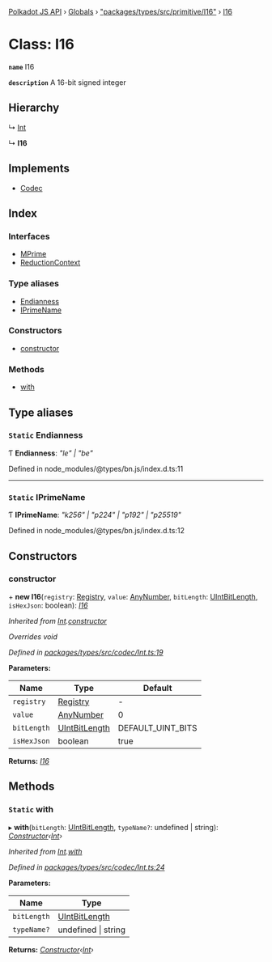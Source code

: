 [Polkadot JS API](../README.md) › [Globals](../globals.md) › ["packages/types/src/primitive/I16"](../modules/_packages_types_src_primitive_i16_.md) › [I16](_packages_types_src_primitive_i16_.i16.md)

# Class: I16

**`name`** I16

**`description`** 
A 16-bit signed integer

## Hierarchy

  ↳ [Int](_packages_types_src_codec_int_.int.md)

  ↳ **I16**

## Implements

* [Codec](../interfaces/_packages_types_src_types_codec_.codec.md)

## Index

### Interfaces

* [MPrime](../interfaces/_packages_types_src_primitive_i16_.i16.mprime.md)
* [ReductionContext](../interfaces/_packages_types_src_primitive_i16_.i16.reductioncontext.md)

### Type aliases

* [Endianness](_packages_types_src_primitive_i16_.i16.md#static-endianness)
* [IPrimeName](_packages_types_src_primitive_i16_.i16.md#static-iprimename)

### Constructors

* [constructor](_packages_types_src_primitive_i16_.i16.md#constructor)

### Methods

* [with](_packages_types_src_primitive_i16_.i16.md#static-with)

## Type aliases

### `Static` Endianness

Ƭ **Endianness**: *"le" | "be"*

Defined in node_modules/@types/bn.js/index.d.ts:11

___

### `Static` IPrimeName

Ƭ **IPrimeName**: *"k256" | "p224" | "p192" | "p25519"*

Defined in node_modules/@types/bn.js/index.d.ts:12

## Constructors

###  constructor

\+ **new I16**(`registry`: [Registry](../interfaces/_packages_types_src_types_registry_.registry.md), `value`: [AnyNumber](../modules/_packages_types_src_types_helpers_.md#anynumber), `bitLength`: [UIntBitLength](../modules/_packages_types_src_codec_abstractint_.md#uintbitlength), `isHexJson`: boolean): *[I16](_packages_types_src_primitive_i16_.i16.md)*

*Inherited from [Int](_packages_types_src_codec_int_.int.md).[constructor](_packages_types_src_codec_int_.int.md#constructor)*

*Overrides void*

*Defined in [packages/types/src/codec/Int.ts:19](https://github.com/polkadot-js/api/blob/40899adf82/packages/types/src/codec/Int.ts#L19)*

**Parameters:**

Name | Type | Default |
------ | ------ | ------ |
`registry` | [Registry](../interfaces/_packages_types_src_types_registry_.registry.md) | - |
`value` | [AnyNumber](../modules/_packages_types_src_types_helpers_.md#anynumber) | 0 |
`bitLength` | [UIntBitLength](../modules/_packages_types_src_codec_abstractint_.md#uintbitlength) | DEFAULT_UINT_BITS |
`isHexJson` | boolean | true |

**Returns:** *[I16](_packages_types_src_primitive_i16_.i16.md)*

## Methods

### `Static` with

▸ **with**(`bitLength`: [UIntBitLength](../modules/_packages_types_src_codec_abstractint_.md#uintbitlength), `typeName?`: undefined | string): *[Constructor](../interfaces/_packages_types_src_types_codec_.constructor.md)‹[Int](_packages_types_src_codec_int_.int.md)›*

*Inherited from [Int](_packages_types_src_codec_int_.int.md).[with](_packages_types_src_codec_int_.int.md#static-with)*

*Defined in [packages/types/src/codec/Int.ts:24](https://github.com/polkadot-js/api/blob/40899adf82/packages/types/src/codec/Int.ts#L24)*

**Parameters:**

Name | Type |
------ | ------ |
`bitLength` | [UIntBitLength](../modules/_packages_types_src_codec_abstractint_.md#uintbitlength) |
`typeName?` | undefined &#124; string |

**Returns:** *[Constructor](../interfaces/_packages_types_src_types_codec_.constructor.md)‹[Int](_packages_types_src_codec_int_.int.md)›*
